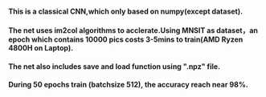 ﻿#### **This is a classical CNN,which only based on numpy(except dataset).**
#### **The net uses im2col algorithms to acclerate.Using MNSIT as dataset，an epoch which contains 10000 pics costs 3-5mins to train(AMD Ryzen 4800H on Laptop).**
#### **The net also includes save and load function using ".npz" file.**
#### **During 50 epochs train (batchsize 512), the accuracy reach near 98%.**
